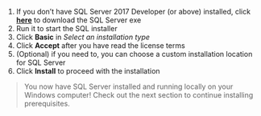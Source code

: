 1. If you don’t have SQL Server 2017 Developer (or above) installed, click [**here**](https://go.microsoft.com/fwlink/?linkid=853016
) to download the SQL Server exe 
2. Run it to start the SQL installer 
3. Click **Basic** in *Select an installation type* 
4. Click **Accept** after you have read the license terms 
5. (Optional) if you need to, you can choose a custom installation location for SQL Server 
6. Click **Install** to proceed with the installation

> You now have SQL Server installed and running locally on your Windows computer! Check out the next section to continue installing prerequisites.
